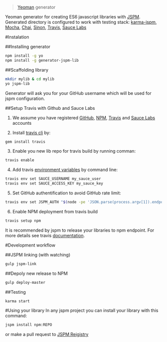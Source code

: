 > [Yeoman](http://yeoman.io) generator

Yeoman generator for creating ES6 javascript libraries with [JSPM](http://jspm.io/).
Generated directory is configured to work with testing stack: [karma-jspm](https://github.com/Workiva/karma-jspm), [Mocha](http://mochajs.org/), [Chai](http://chaijs.com/), [Sinon](http://sinonjs.org/), [Travis](https://travis-ci.org/), [Sauce Labs](https://saucelabs.com/)

#Instalation

##Installing generator

```bash
npm install -g yo
npm install -g generator-jspm-lib
```

##Scaffolding library

```bash
mkdir mylib & cd mylib
yo jspm-lib
```

Generator will ask you for your GitHub username which will be used for jspm configuration.

##Setup Travis with Github and Sauce Labs

1. We assume you have registered [GitHub](https://github.com/join), [NPM](https://www.npmjs.com/signup), [Travis](https://travis-ci.org) and [Sauce Labs](https://saucelabs.com/opensauce) accounts

2. Install [travis cli](https://github.com/travis-ci/travis.rb#env) by:
```bash
gem install travis
```

3. Enable you new lib repo for travis build by running comman:
```bash
travis enable
```

4. Add travis [environment variables](http://blog.travis-ci.com/2014-08-22-environment-variables/) by command line:
  ```bash
  travis env set SAUCE_USERNAME my_sauce_user
  travis env set SAUCE_ACCESS_KEY my_sauce_key
  ```
  
5. Set GitHub authentification to avoid GitHub rate limit:
```bash
travis env set JSPM_AUTH "$(node -pe 'JSON.parse(process.argv[1]).endpoints.github.auth' "$(cat ~/.jspm/config)")"
```

6. Enable NPM deployment from travis build
```bash
travis setup npm
```
It is recommended by jspm to release your libraries to npm endpoint.
For more details see travis [documentation](http://docs.travis-ci.com/user/deployment/npm/).

#Development workflow

##JSPM linking (with watching)

```bash
gulp jspm-link
```

##Depoly new release to NPM

```bash
gulp deploy-master
```

##Testing

```bash
karma start
```

#Using your library
In any jspm project you can install your library with this command:

```bash
jspm install npm:REPO
```

or make a pull request to [JSPM Reigistry](https://github.com/jspm/registry)
